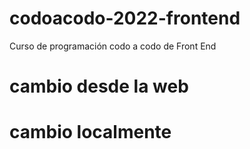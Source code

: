 # codoacodo-2022-frontend
Curso de programación codo a codo de Front End
# cambio desde la web 
# cambio localmente
